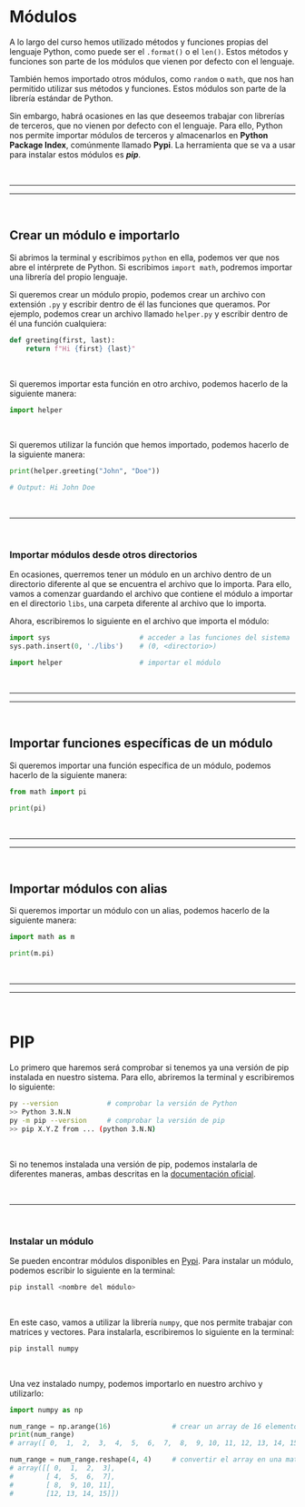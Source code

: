 # Módulos

A lo largo del curso hemos utilizado métodos y funciones propias del lenguaje Python, como puede ser el `.format()` o el `len()`. Estos métodos y funciones son parte de los módulos que vienen por defecto con el lenguaje.

También hemos importado otros módulos, como `random` o `math`, que nos han permitido utilizar sus métodos y funciones. Estos módulos son parte de la librería estándar de Python.

Sin embargo, habrá ocasiones en las que deseemos trabajar con librerías de terceros, que no vienen por defecto con el lenguaje. Para ello, Python nos permite importar módulos de terceros y almacenarlos en **Python Package Index**, comúnmente llamado **Pypi**. La herramienta que se va a usar para instalar estos módulos es ***pip***.


<br><hr>
<hr><br>


## Crear un módulo e importarlo

Si abrimos la terminal y escribimos `python` en ella, podemos ver que nos abre el intérprete de Python. Si escribimos `import math`, podremos importar una librería del propio lenguaje.

Si queremos crear un módulo propio, podemos crear un archivo con extensión `.py` y escribir dentro de él las funciones que queramos. Por ejemplo, podemos crear un archivo llamado `helper.py` y escribir dentro de él una función cualquiera:

```python
def greeting(first, last):
    return f"Hi {first} {last}"
```

<br>

Si queremos importar esta función en otro archivo, podemos hacerlo de la siguiente manera:

```python
import helper
```

<br>

Si queremos utilizar la función que hemos importado, podemos hacerlo de la siguiente manera:

```python
print(helper.greeting("John", "Doe"))

# Output: Hi John Doe
```


<br><hr><br>


### Importar módulos desde otros directorios

En ocasiones, querremos tener un módulo en un archivo dentro de un directorio diferente al que se encuentra el archivo que lo importa. Para ello, vamos a comenzar guardando el archivo que contiene el módulo a importar en el directorio `libs`, una carpeta diferente al archivo que lo importa.

Ahora, escribiremos lo siguiente en el archivo que importa el módulo:

```python
import sys                      # acceder a las funciones del sistema
sys.path.insert(0, './libs')    # (0, <directorio>)

import helper                   # importar el módulo
```


<br><hr>
<hr><br>


## Importar funciones específicas de un módulo

Si queremos importar una función específica de un módulo, podemos hacerlo de la siguiente manera:

```python
from math import pi

print(pi)
```

<br><hr>
<hr><br>


## Importar módulos con alias

Si queremos importar un módulo con un alias, podemos hacerlo de la siguiente manera:

```python
import math as m

print(m.pi)
```


<br><hr>
<hr><br>


# PIP

Lo primero que haremos será comprobar si tenemos ya una versión de pip instalada en nuestro sistema. Para ello, abriremos la terminal y escribiremos lo siguiente:

```bash
py --version            # comprobar la versión de Python
>> Python 3.N.N
py -m pip --version     # comprobar la versión de pip
>> pip X.Y.Z from ... (python 3.N.N)
```

<br>

Si no tenemos instalada una versión de pip, podemos instalarla de diferentes maneras, ambas descritas en la [documentación oficial](https://pip.pypa.io/en/stable/installation/).


<br><hr><br>


### Instalar un módulo

Se pueden encontrar módulos disponibles en [Pypi](https://pypi.python.org/pypi). Para instalar un módulo, podemos escribir lo siguiente en la terminal:

```bash
pip install <nombre del módulo>
```

<br>

En este caso, vamos a utilizar la librería `numpy`, que nos permite trabajar con matrices y vectores. Para instalarla, escribiremos lo siguiente en la terminal:

```bash
pip install numpy
```

<br>

Una vez instalado numpy, podemos importarlo en nuestro archivo y utilizarlo:

```python
import numpy as np

num_range = np.arange(16)               # crear un array de 16 elementos
print(num_range)
# array([ 0,  1,  2,  3,  4,  5,  6,  7,  8,  9, 10, 11, 12, 13, 14, 15])

num_range = num_range.reshape(4, 4)     # convertir el array en una matriz de 4x4
# array([[ 0,  1,  2,  3],
#        [ 4,  5,  6,  7],
#        [ 8,  9, 10, 11],
#        [12, 13, 14, 15]])
```